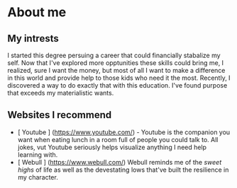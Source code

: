 # About me

## My intrests

I started this degree persuing a career that could financially stabalize my self. Now that I've explored more opptunities these skills could bring me, I realized, sure I want the money, but most of all I want to make a difference in this world and provide help to those kids who need it the most. Recently, I discovered a way to do exactly that with this education. I've found purpose that exceeds my materialistic wants.

## Websites I recommend

- [ Youtube ] (<https://www.youtube.com/>) - Youtube is the companion you want when eating lunch in a room full of people you could talk to. All jokes, vut Youtube seriously helps visualize anything I need help learning with.
- [ Webull ] (<https://www.webull.com/>) Webull reminds me of the *sweet highs* of life as well as the devestating lows that've built the resilience in my character.
